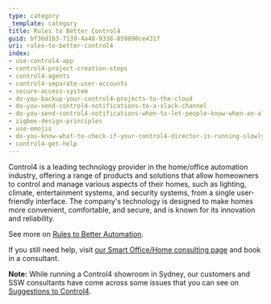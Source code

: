 ```yaml
---
type: category
_template: category
title: Rules to Better Control4
guid: bf36d1b3-7139-4a48-9338-859890ce431f
uri: rules-to-better-control4
index:
- use-control4-app
- control4-project-creation-steps
- control4-agents
- control4-separate-user-accounts
- secure-access-system
- do-you-backup-your-control4-projects-to-the-cloud
- do-you-send-control4-notifications-to-a-slack-channel
- do-you-send-control4-notifications-when-to-let-people-know-when-an-alarm-is-triggered
- zigbee-design-principles
- use-emojis
- do-you-know-what-to-check-if-your-control4-director-is-running-slowly
- control4-get-help
---
```


Control4 is a leading technology provider in the home/office automation industry, offering a range of products and solutions that allow homeowners to control and manage various aspects of their homes, such as lighting, climate, entertainment systems, and security systems, from a single user-friendly interface. The company's technology is designed to make homes more convenient, comfortable, and secure, and is known for its innovation and reliability.

See more on [Rules to Better Automation](/rules-to-better-automation).

If you still need help, visit [our Smart Office/Home consulting page](https://www.ssw.com.au/ssw/Consulting/Smart-Office-and-Smart-Home.aspx) and book in a consultant.

**Note:** While running a Control4 showroom in Sydney, our customers and SSW consultants have come across some issues that you can see on [Suggestions to Control4](https://bettersoftwaresuggestions.com/category/control4).
